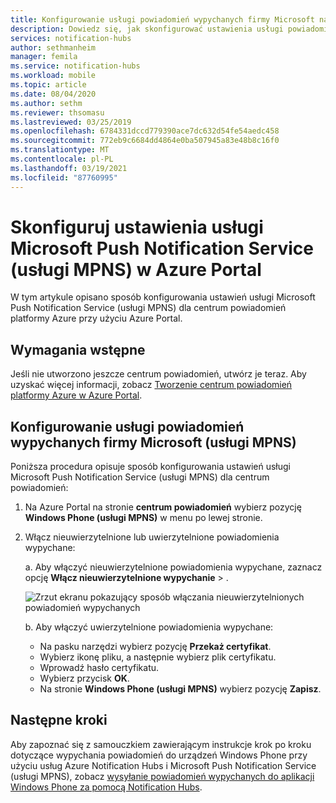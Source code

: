 ```yaml
---
title: Konfigurowanie usługi powiadomień wypychanych firmy Microsoft na platformie Azure Notification Hubs | Microsoft Docs
description: Dowiedz się, jak skonfigurować ustawienia usługi powiadomień wypychanych firmy Microsoft dla centrum powiadomień platformy Azure.
services: notification-hubs
author: sethmanheim
manager: femila
ms.service: notification-hubs
ms.workload: mobile
ms.topic: article
ms.date: 08/04/2020
ms.author: sethm
ms.reviewer: thsomasu
ms.lastreviewed: 03/25/2019
ms.openlocfilehash: 6784331dccd779390ace7dc632d54fe54aedc458
ms.sourcegitcommit: 772eb9c6684dd4864e0ba507945a83e48b8c16f0
ms.translationtype: MT
ms.contentlocale: pl-PL
ms.lasthandoff: 03/19/2021
ms.locfileid: "87760995"
---
```

# <a name="configure-microsoft-push-notification-service-mpns-settings-in-the-azure-portal"></a>Skonfiguruj ustawienia usługi Microsoft Push Notification Service (usługi MPNS) w Azure Portal

W tym artykule opisano sposób konfigurowania ustawień usługi Microsoft Push Notification Service (usługi MPNS) dla centrum powiadomień platformy Azure przy użyciu Azure Portal.

## <a name="prerequisites"></a>Wymagania wstępne

Jeśli nie utworzono jeszcze centrum powiadomień, utwórz je teraz. Aby uzyskać więcej informacji, zobacz [Tworzenie centrum powiadomień platformy Azure w Azure Portal](create-notification-hub-portal.md).

## <a name="configure-microsoft-push-notification-service-mpns"></a>Konfigurowanie usługi powiadomień wypychanych firmy Microsoft (usługi MPNS)

Poniższa procedura opisuje sposób konfigurowania ustawień usługi Microsoft Push Notification Service (usługi MPNS) dla centrum powiadomień:

1. Na Azure Portal na stronie **centrum powiadomień** wybierz pozycję **Windows Phone (usługi MPNS)** w menu po lewej stronie.
2. Włącz nieuwierzytelnione lub uwierzytelnione powiadomienia wypychane:

   a. Aby włączyć nieuwierzytelnione powiadomienia wypychane, zaznacz opcję **Włącz nieuwierzytelnione wypychanie**  >  .

      ![Zrzut ekranu pokazujący sposób włączania nieuwierzytelnionych powiadomień wypychanych](./media/notification-hubs-windows-phone-get-started/azure-portal-unauth.png)

   b. Aby włączyć uwierzytelnione powiadomienia wypychane:
      * Na pasku narzędzi wybierz pozycję **Przekaż certyfikat**.
      * Wybierz ikonę pliku, a następnie wybierz plik certyfikatu.
      * Wprowadź hasło certyfikatu.
      * Wybierz przycisk **OK**.
      * Na stronie **Windows Phone (usługi MPNS)** wybierz pozycję **Zapisz**.

## <a name="next-steps"></a>Następne kroki

Aby zapoznać się z samouczkiem zawierającym instrukcje krok po kroku dotyczące wypychania powiadomień do urządzeń Windows Phone przy użyciu usług Azure Notification Hubs i Microsoft Push Notification Service (usługi MPNS), zobacz [wysyłanie powiadomień wypychanych do aplikacji Windows Phone za pomocą Notification Hubs](notification-hubs-windows-mobile-push-notifications-mpns.md).
